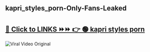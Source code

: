 
 ## kapri_styles_porn-Only-Fans-Leaked

# <h2><a href="https://clipsfans.com/kapri_styles_porn&ref=git">🔗 Click to LINKS ⏩⏩ 👉 🟢 kapri styles porn </a></h2>

<a href="https://clipsfans.com/kapri_styles_porn&ref=git" rel="nofollow" data-target="animated-image.originalLink"><img src="https://i.ibb.co.com/xMMVF88/686577567.gif" alt="Viral Video Original" style="max-width: 100%; display: inline-block;" data-target="animated-image.originalImage"></a>

